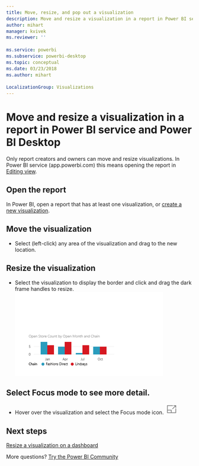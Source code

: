 ```yaml
---
title: Move, resize, and pop out a visualization
description: Move and resize a visualization in a report in Power BI service and Desktop
author: mihart
manager: kvivek
ms.reviewer: ''

ms.service: powerbi
ms.subservice: powerbi-desktop
ms.topic: conceptual
ms.date: 03/23/2018
ms.author: mihart

LocalizationGroup: Visualizations
---
```

# Move and resize a visualization in a report in Power BI service and Power BI Desktop
Only report creators and owners can move and resize visualizations. In Power BI service (app.powerbi.com) this means opening the report in [Editing view](../consumer/end-user-reading-view.md).

## Open the report
In Power BI, open a report that has at least one visualization, or [create a new visualization](power-bi-report-add-visualizations-i.md). 

## Move the visualization
* Select (left-click) any area of the visualization and drag to the new location.

## Resize the visualization
* Select the visualization to display the border and click and drag the dark frame handles to resize.  
  ![](media/power-bi-visualization-move-and-resize/untitled.gif)

## Select Focus mode to see more detail.
* Hover over the visualization and select the Focus mode icon.
  ![](media/power-bi-visualization-move-and-resize/pbi_popouticon.jpg)

## Next steps
[Resize a visualization on a dashboard](../service-dashboard-edit-tile.md)  

More questions? [Try the Power BI Community](http://community.powerbi.com/)